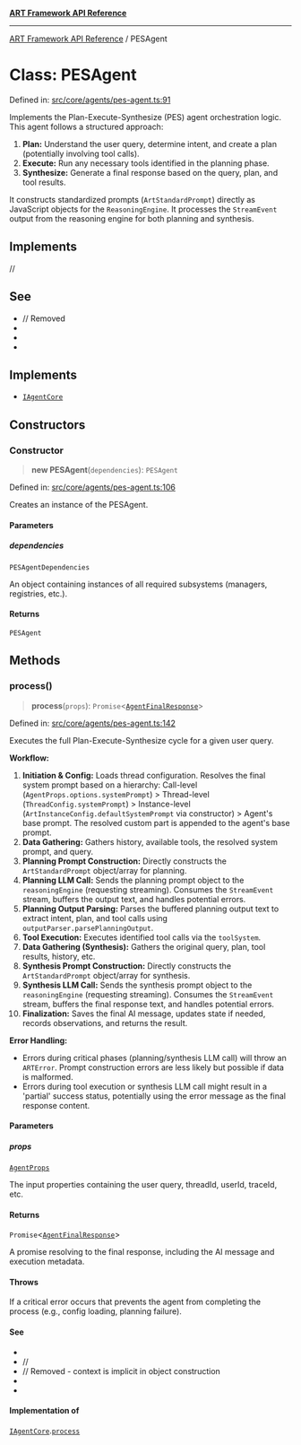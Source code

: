 [**ART Framework API Reference**](../README.md)

***

[ART Framework API Reference](../README.md) / PESAgent

# Class: PESAgent

Defined in: [src/core/agents/pes-agent.ts:91](https://github.com/hashangit/ART/blob/a8524de337702d2ec210d86aff2464ac0aeed73e/src/core/agents/pes-agent.ts#L91)

Implements the Plan-Execute-Synthesize (PES) agent orchestration logic.
This agent follows a structured approach:
1.  **Plan:** Understand the user query, determine intent, and create a plan (potentially involving tool calls).
2.  **Execute:** Run any necessary tools identified in the planning phase.
3.  **Synthesize:** Generate a final response based on the query, plan, and tool results.

It constructs standardized prompts (`ArtStandardPrompt`) directly as JavaScript objects
for the `ReasoningEngine`. It processes the `StreamEvent` output from the reasoning engine for both planning and synthesis.

## Implements

//

## See

 - // Removed
 - 
 - 
 - 

## Implements

- [`IAgentCore`](../interfaces/IAgentCore.md)

## Constructors

### Constructor

> **new PESAgent**(`dependencies`): `PESAgent`

Defined in: [src/core/agents/pes-agent.ts:106](https://github.com/hashangit/ART/blob/a8524de337702d2ec210d86aff2464ac0aeed73e/src/core/agents/pes-agent.ts#L106)

Creates an instance of the PESAgent.

#### Parameters

##### dependencies

`PESAgentDependencies`

An object containing instances of all required subsystems (managers, registries, etc.).

#### Returns

`PESAgent`

## Methods

### process()

> **process**(`props`): `Promise`\<[`AgentFinalResponse`](../interfaces/AgentFinalResponse.md)\>

Defined in: [src/core/agents/pes-agent.ts:142](https://github.com/hashangit/ART/blob/a8524de337702d2ec210d86aff2464ac0aeed73e/src/core/agents/pes-agent.ts#L142)

Executes the full Plan-Execute-Synthesize cycle for a given user query.

**Workflow:**
1.  **Initiation & Config:** Loads thread configuration. Resolves the final system prompt based on a hierarchy:
    Call-level (`AgentProps.options.systemPrompt`) > Thread-level (`ThreadConfig.systemPrompt`) >
    Instance-level (`ArtInstanceConfig.defaultSystemPrompt` via constructor) > Agent's base prompt.
    The resolved custom part is appended to the agent's base prompt.
2.  **Data Gathering:** Gathers history, available tools, the resolved system prompt, and query.
3.  **Planning Prompt Construction:** Directly constructs the `ArtStandardPrompt` object/array for planning.
4.  **Planning LLM Call:** Sends the planning prompt object to the `reasoningEngine` (requesting streaming). Consumes the `StreamEvent` stream, buffers the output text, and handles potential errors.
5.  **Planning Output Parsing:** Parses the buffered planning output text to extract intent, plan, and tool calls using `outputParser.parsePlanningOutput`.
6.  **Tool Execution:** Executes identified tool calls via the `toolSystem`.
7.  **Data Gathering (Synthesis):** Gathers the original query, plan, tool results, history, etc.
8.  **Synthesis Prompt Construction:** Directly constructs the `ArtStandardPrompt` object/array for synthesis.
9.  **Synthesis LLM Call:** Sends the synthesis prompt object to the `reasoningEngine` (requesting streaming). Consumes the `StreamEvent` stream, buffers the final response text, and handles potential errors.
10. **Finalization:** Saves the final AI message, updates state if needed, records observations, and returns the result.

**Error Handling:**
- Errors during critical phases (planning/synthesis LLM call) will throw an `ARTError`. Prompt construction errors are less likely but possible if data is malformed.
- Errors during tool execution or synthesis LLM call might result in a 'partial' success status, potentially using the error message as the final response content.

#### Parameters

##### props

[`AgentProps`](../interfaces/AgentProps.md)

The input properties containing the user query, threadId, userId, traceId, etc.

#### Returns

`Promise`\<[`AgentFinalResponse`](../interfaces/AgentFinalResponse.md)\>

A promise resolving to the final response, including the AI message and execution metadata.

#### Throws

If a critical error occurs that prevents the agent from completing the process (e.g., config loading, planning failure).

#### See

 - 
 - //
 - // Removed - context is implicit in object construction
 - 
 - 

#### Implementation of

[`IAgentCore`](../interfaces/IAgentCore.md).[`process`](../interfaces/IAgentCore.md#process)
